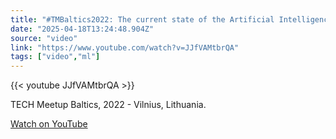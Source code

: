 ```yaml
---
title: "#TMBaltics2022: The current state of the Artificial Intelligence industry in the Baltic region"
date: "2025-04-18T13:24:48.904Z"
source: "video"
link: "https://www.youtube.com/watch?v=JJfVAMtbrQA"
tags: ["video","ml"]
---
```


{{< youtube JJfVAMtbrQA >}}

TECH Meetup Baltics, 2022 - Vilnius, Lithuania.

[Watch on YouTube](https://www.youtube.com/watch?v=JJfVAMtbrQA)
